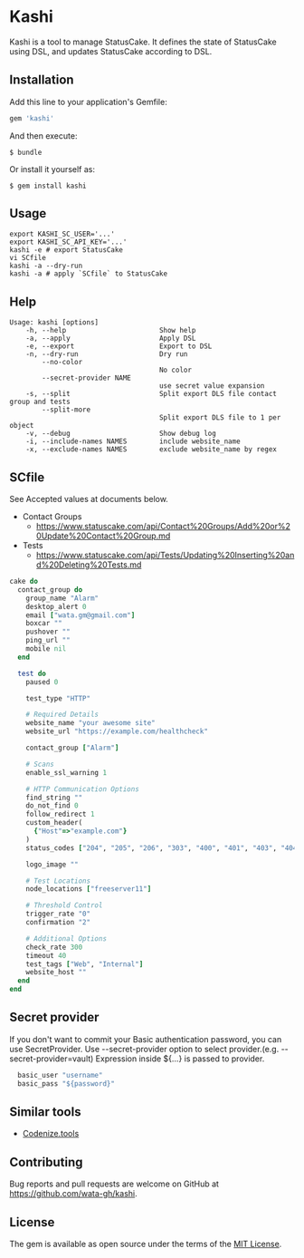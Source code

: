 # Kashi

Kashi is a tool to manage StatusCake. It defines the state of StatusCake using DSL, and updates StatusCake according to DSL.

## Installation

Add this line to your application's Gemfile:

```ruby
gem 'kashi'
```

And then execute:

    $ bundle

Or install it yourself as:

    $ gem install kashi

## Usage

```
export KASHI_SC_USER='...'
export KASHI_SC_API_KEY='...'
kashi -e # export StatusCake
vi SCfile
kashi -a --dry-run
kashi -a # apply `SCfile` to StatusCake
```

## Help

```
Usage: kashi [options]
    -h, --help                       Show help
    -a, --apply                      Apply DSL
    -e, --export                     Export to DSL
    -n, --dry-run                    Dry run
        --no-color
                                     No color
        --secret-provider NAME
                                     use secret value expansion
    -s, --split                      Split export DLS file contact group and tests
        --split-more
                                     Split export DLS file to 1 per object
    -v, --debug                      Show debug log
    -i, --include-names NAMES        include website_name
    -x, --exclude-names NAMES        exclude website_name by regex
```

## SCfile

See Accepted values at documents below.

- Contact Groups
  - https://www.statuscake.com/api/Contact%20Groups/Add%20or%20Update%20Contact%20Group.md
- Tests
  - https://www.statuscake.com/api/Tests/Updating%20Inserting%20and%20Deleting%20Tests.md

```ruby
cake do
  contact_group do
    group_name "Alarm"
    desktop_alert 0
    email ["wata.gm@gmail.com"]
    boxcar ""
    pushover ""
    ping_url ""
    mobile nil
  end

  test do
    paused 0

    test_type "HTTP"

    # Required Details
    website_name "your awesome site"
    website_url "https://example.com/healthcheck"

    contact_group ["Alarm"]

    # Scans
    enable_ssl_warning 1

    # HTTP Communication Options
    find_string ""
    do_not_find 0
    follow_redirect 1
    custom_header(
      {"Host"=>"example.com"}
    )
    status_codes ["204", "205", "206", "303", "400", "401", "403", "404", "405", "406", "408", "410", "413", "444", "429", "494", "495", "496", "499", "500", "501", "502", "503", "504", "505", "506", "507", "508", "509", "510", "511", "521", "522", "523", "524", "520", "598", "599", "302"]

    logo_image ""

    # Test Locations
    node_locations ["freeserver11"]

    # Threshold Control
    trigger_rate "0"
    confirmation "2"

    # Additional Options
    check_rate 300
    timeout 40
    test_tags ["Web", "Internal"]
    website_host ""
  end
end
```

## Secret provider

If you don't want to commit your Basic authentication password, you can use SecretProvider.
Use --secret-provider option to select provider.(e.g. --secret-provider=vault) Expression inside ${...} is passed to provider.

```ruby
  basic_user "username"
  basic_pass "${password}"
```

## Similar tools

* [Codenize.tools](http://codenize.tools/)

## Contributing

Bug reports and pull requests are welcome on GitHub at https://github.com/wata-gh/kashi.


## License

The gem is available as open source under the terms of the [MIT License](http://opensource.org/licenses/MIT).
